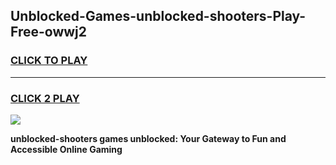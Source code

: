 
## Unblocked-Games-unblocked-shooters-Play-Free-owwj2
<h3>
<a href="https://premium76.site?title=unblocked-shooters&ref=12A">CLICK TO PLAY</a></h3>
<hr>

<h3>
<a href="https://premium76.site?title=unblocked-shooters&ref=12A">CLICK 2 PLAY</a>
  
</h3>

<a href="https://premium76.site?title=unblocked-shooters&ref=12A"><img src="https://clearcache.store/games.png"></a>


**unblocked-shooters games unblocked: Your Gateway to Fun and Accessible Online Gaming**
